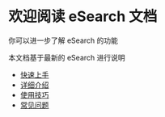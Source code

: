 # 欢迎阅读 eSearch 文档

你可以进一步了解 eSearch 的功能

本文档基于最新的 eSearch 进行说明

-   [快速上手](start.md)
-   [详细介绍](details.md)
-   [使用技巧](more.md)
-   [常见问题](qa.md)
